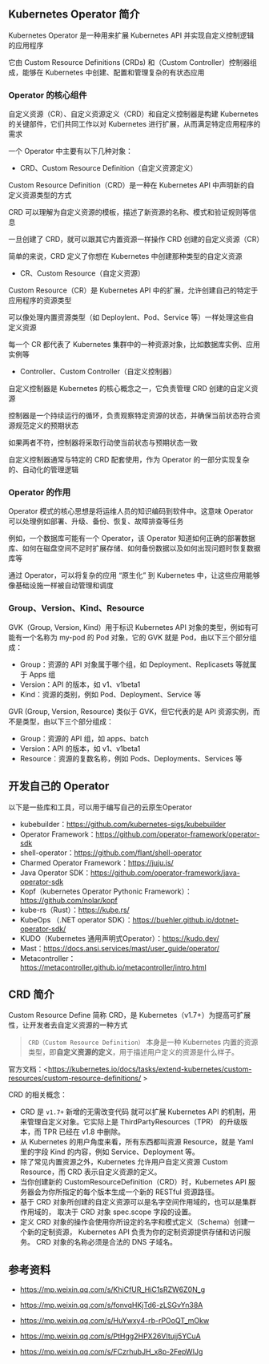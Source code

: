## Kubernetes Operator 简介

Kubernetes Operator 是一种用来扩展 Kubernetes API 并实现自定义控制逻辑的应用程序

它由 Custom Resource Definitions (CRDs) 和（Custom Controller）控制器组成，能够在 Kubernetes 中创建、配置和管理复杂的有状态应用

### Operator 的核心组件

自定义资源（CR）、自定义资源定义（CRD）和自定义控制器是构建 Kubernetes 的关键部件，它们共同工作以对 Kubernetes 进行扩展，从而满足特定应用程序的需求

一个 Operator 中主要有以下几种对象：

- CRD、Custom Resource Definition（自定义资源定义）

Custom Resource Definition（CRD）是一种在 Kubernetes API 中声明新的自定义资源类型的方式

CRD 可以理解为自定义资源的模板，描述了新资源的名称、模式和验证规则等信息

一旦创建了 CRD，就可以跟其它内置资源一样操作 CRD 创建的自定义资源（CR）

简单的来说，CRD 定义了你想在 Kubernetes 中创建那种类型的自定义资源

- CR、Custom Resource（自定义资源）

Custom Resource（CR）是 Kubernetes API 中的扩展，允许创建自己的特定于应用程序的资源类型

可以像处理内置资源类型（如 Deploylent、Pod、Service 等）一样处理这些自定义资源

每一个 CR 都代表了 Kubernetes 集群中的一种资源对象，比如数据库实例、应用实例等

- Controller、Custom Controller（自定义控制器）

自定义控制器是 Kubernetes 的核心概念之一，它负责管理 CRD 创建的自定义资源

控制器是一个持续运行的循环，负责观察特定资源的状态，并确保当前状态符合资源规范定义的预期状态

如果两者不符，控制器将采取行动使当前状态与预期状态一致

自定义控制器通常与特定的 CRD 配套使用，作为 Operator 的一部分实现复杂的、自动化的管理逻辑

### Operator 的作用

Operator 模式的核心思想是将运维人员的知识编码到软件中。这意味 Operator 可以处理例如部署、升级、备份、恢复、故障排查等任务

例如，一个数据库可能有一个 Operator，该 Operator 知道如何正确的部署数据库、如何在磁盘空间不足时扩展存储、如何备份数据以及如何出现问题时恢复数据库等

通过 Operator，可以将复杂的应用 “原生化” 到 Kubernetes 中，让这些应用能够像基础设施一样被自动管理和调度

### Group、Version、Kind、Resource

GVK（Group, Version, Kind）用于标识 Kubernetes API 对象的类型，例如有可能有一个名称为 my-pod 的 Pod 对象，它的 GVK 就是 Pod，由以下三个部分组成：

- Group：资源的 API 对象属于哪个组，如 Deployment、Replicasets 等就属于 Apps 组
- Version：API 的版本，如 v1、v1beta1
- Kind：资源的类别，例如 Pod、Deployment、Service 等

GVR (Group, Version, Resource) 类似于 GVK，但它代表的是 API 资源实例，而不是类型，由以下三个部分组成：

- Group：资源的 API 组，如 apps、batch
- Version：API 的版本，如 v1、v1beta1
- Resource：资源的复数名称，例如 Pods、Deployments、Services 等

## 开发自己的 Operator

以下是一些库和工具，可以用于编写自己的云原生Operator

- kubebuilder：https://github.com/kubernetes-sigs/kubebuilder
- Operator Framework：https://github.com/operator-framework/operator-sdk
- shell-operator：https://github.com/flant/shell-operator
- Charmed Operator Framework：https://juju.is/
- Java Operator SDK：https://github.com/operator-framework/java-operator-sdk
- Kopf（kubernetes Operator Pythonic Framework）：https://github.com/nolar/kopf
- kube-rs（Rust）：https://kube.rs/
- KubeOps （.NET operator SDK）：https://buehler.github.io/dotnet-operator-sdk/
- KUDO（Kubernetes 通用声明式Operator）：https://kudo.dev/
- Mast：https://docs.ansi.services/mast/user_guide/operator/
- Metacontroller：https://metacontroller.github.io/metacontroller/intro.html

## CRD 简介

Custom Resource Define 简称 CRD，是 Kubernetes（v1.7+）为提高可扩展性，让开发者去自定义资源的一种方式

> `CRD（Custom Resource Definition）` 本身是一种 Kubernetes 内置的资源类型，即**自定义资源的定义**，用于描述用户定义的资源是什么样子。

官方文档：<https://kubernetes.io/docs/tasks/extend-kubernetes/custom-resources/custom-resource-definitions/ >

CRD 的相关概念：

- CRD 是 `v1.7+` 新增的无需改变代码 就可以扩展 Kubernetes API 的机制，用来管理自定义对象。它实际上是 ThirdPartyResources（TPR） 的升级版本，而 TPR 已经在 v1.8 中删除。
- 从 Kubernetes 的用户角度来看，所有东西都叫资源 Resource，就是 Yaml 里的字段 Kind 的内容，例如 Service、Deployment 等。
- 除了常见内置资源之外，Kubernetes 允许用户自定义资源 Custom Resource，而 CRD 表示自定义资源的定义。
- 当你创建新的 CustomResourceDefinition（CRD）时，Kubernetes API 服务器会为你所指定的每个版本生成一个新的 RESTful 资源路径。
- 基于 CRD 对象所创建的自定义资源可以是名字空间作用域的，也可以是集群作用域的， 取决于 CRD 对象 spec.scope 字段的设置。
- 定义 CRD 对象的操作会使用你所设定的名字和模式定义（Schema）创建一个新的定制资源， Kubernetes API 负责为你的定制资源提供存储和访问服务。 CRD 对象的名称必须是合法的 DNS 子域名。

## 参考资料

- <https://mp.weixin.qq.com/s/KhiCfUR_HiC1sRZW6Z0N_g>
- <https://mp.weixin.qq.com/s/fonvqHKjTd6-zLSGvYn38A>
- <https://mp.weixin.qq.com/s/HuYwxy4-rb-rPOoQT_mOkw>

- <https://mp.weixin.qq.com/s/PtHgg2HPX26VItujj5YCuA>

- <https://mp.weixin.qq.com/s/FCzrhubJH_x8p-2FepWIJg>



